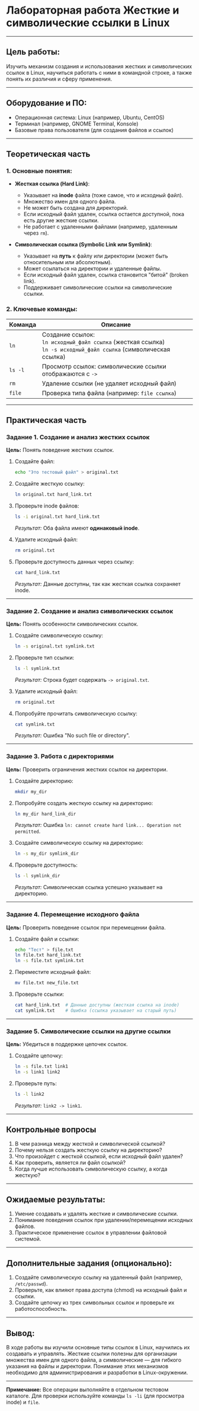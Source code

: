 

# Лабораторная работа Жесткие и символические ссылки в Linux

---

## Цель работы:
Изучить механизм создания и использования жестких и символических ссылок в Linux, научиться работать с ними в командной строке, а также понять их различия и сферу применения.

---

## Оборудование и ПО:
- Операционная система: Linux (например, Ubuntu, CentOS)
- Терминал (например, GNOME Terminal, Konsole)
- Базовые права пользователя (для создания файлов и ссылок)

---

## Теоретическая часть

### 1. Основные понятия:
- **Жесткая ссылка (Hard Link)**:
  - Указывает на **inode** файла (тоже самое, что и исходный файл).
  - Множество имен для одного файла.
  - Не может быть создана для директорий.
  - Если исходный файл удален, ссылка остается доступной, пока есть другие жесткие ссылки.
  - Не работает с удаленными файлами (например, удаленным через `rm`).

- **Символическая ссылка (Symbolic Link или Symlink)**:
  - Указывает на **путь** к файлу или директории (может быть относительным или абсолютным).
  - Может ссылаться на директории и удаленные файлы.
  - Если исходный файл удален, ссылка становится "битой" (broken link).
  - Поддерживает символические ссылки на символические ссылки.

### 2. Ключевые команды:
| Команда | Описание |
|---------|----------|
| `ln` | Создание ссылок: <br> `ln исходный_файл ссылка` (жесткая ссылка) <br> `ln -s исходный_файл ссылка` (символическая ссылка) |
| `ls -l` | Просмотр ссылок: символические ссылки отображаются с `->` |
| `rm` | Удаление ссылки (не удаляет исходный файл) |
| `file` | Проверка типа файла (например: `file ссылка`) |

---

## Практическая часть

### Задание 1. Создание и анализ жестких ссылок
**Цель:** Понять поведение жестких ссылок.

1. Создайте файл:
   ```bash
   echo "Это тестовый файл" > original.txt
   ```

2. Создайте жесткую ссылку:
   ```bash
   ln original.txt hard_link.txt
   ```

3. Проверьте inode файлов:
   ```bash
   ls -i original.txt hard_link.txt
   ```
   *Результат:* Оба файла имеют **одинаковый inode**.

4. Удалите исходный файл:
   ```bash
   rm original.txt
   ```

5. Проверьте доступность данных через ссылку:
   ```bash
   cat hard_link.txt
   ```
   *Результат:* Данные доступны, так как жесткая ссылка сохраняет inode.

---

### Задание 2. Создание и анализ символических ссылок
**Цель:** Понять особенности символических ссылок.

1. Создайте символическую ссылку:
   ```bash
   ln -s original.txt symlink.txt
   ```

2. Проверьте тип ссылки:
   ```bash
   ls -l symlink.txt
   ```
   *Результат:* Строка будет содержать `-> original.txt`.

3. Удалите исходный файл:
   ```bash
   rm original.txt
   ```

4. Попробуйте прочитать символическую ссылку:
   ```bash
   cat symlink.txt
   ```
   *Результат:* Ошибка "No such file or directory".

---

### Задание 3. Работа с директориями
**Цель:** Проверить ограничения жестких ссылок на директории.

1. Создайте директорию:
   ```bash
   mkdir my_dir
   ```

2. Попробуйте создать жесткую ссылку на директорию:
   ```bash
   ln my_dir hard_link_dir
   ```
   *Результат:* Ошибка `ln: cannot create hard link... Operation not permitted`.

3. Создайте символическую ссылку на директорию:
   ```bash
   ln -s my_dir symlink_dir
   ```

4. Проверьте доступность:
   ```bash
   ls -l symlink_dir
   ```
   *Результат:* Символическая ссылка успешно указывает на директорию.

---

### Задание 4. Перемещение исходного файла
**Цель:** Проверить поведение ссылок при перемещении файла.

1. Создайте файл и ссылки:
   ```bash
   echo "Тест" > file.txt
   ln file.txt hard_link.txt
   ln -s file.txt symlink.txt
   ```

2. Переместите исходный файл:
   ```bash
   mv file.txt new_file.txt
   ```

3. Проверьте ссылки:
   ```bash
   cat hard_link.txt  # Данные доступны (жесткая ссылка на inode)
   cat symlink.txt    # Ошибка (ссылка указывает на старый путь)
   ```

---

### Задание 5. Символические ссылки на другие ссылки
**Цель:** Убедиться в поддержке цепочек ссылок.

1. Создайте цепочку:
   ```bash
   ln -s file.txt link1
   ln -s link1 link2
   ```

2. Проверьте путь:
   ```bash
   ls -l link2
   ```
   *Результат:* `link2 -> link1`.

---

## Контрольные вопросы
1. В чем разница между жесткой и символической ссылкой?
2. Почему нельзя создать жесткую ссылку на директорию?
3. Что произойдет с жесткой ссылкой, если исходный файл удален?
4. Как проверить, является ли файл ссылкой?
5. Когда лучше использовать символическую ссылку, а когда жесткую?

---

## Ожидаемые результаты:
1. Умение создавать и удалять жесткие и символические ссылки.
2. Понимание поведения ссылок при удалении/перемещении исходных файлов.
3. Практическое применение ссылок в управлении файловой системой.

---

## Дополнительные задания (опционально):
1. Создайте символическую ссылку на удаленный файл (например, `/etc/passwd`).
2. Проверьте, как влияют права доступа (chmod) на исходный файл и ссылки.
3. Создайте цепочку из трех символьных ссылок и проверьте их работоспособность.

---

## Вывод:
В ходе работы вы изучили основные типы ссылок в Linux, научились их создавать и управлять. Жесткие ссылки полезны для организации множества имен для одного файла, а символические — для гибкого указания на файлы и директории. Понимание этих механизмов необходимо для администрирования и разработки в Linux-окружении.

---

**Примечание:** Все операции выполняйте в отдельном тестовом каталоге. Для проверки используйте команды `ls -li` (для просмотра inode) и `file`.
